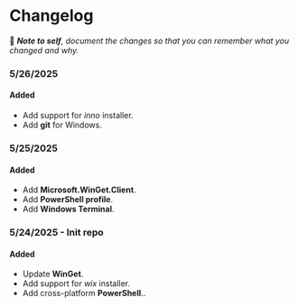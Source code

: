 # Changelog

📝 ***Note to self**, document the changes so that you can remember what you changed and why.*

### 5/26/2025

#### Added
- Add support for *inno* installer.
- Add **git** for Windows.

### 5/25/2025

#### Added
- Add **Microsoft.WinGet.Client**.
- Add **PowerShell profile**.
- Add **Windows Terminal**.

### 5/24/2025 - Init repo

#### Added
 - Update **WinGet**.
 - Add support for *wix* installer.
 - Add cross-platform **PowerShell**..